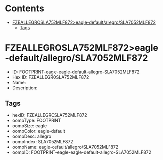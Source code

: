 



Contents
========

* [FZEALLEGROSLA752MLF872>eagle-default/allegro/SLA7052MLF872](#fzeallegrosla752mlf872eagle-defaultallegrosla7052mlf872)
	* [Tags](#tags)

# FZEALLEGROSLA752MLF872>eagle-default/allegro/SLA7052MLF872

- ID: FOOTPRINT-eagle-eagle-default-allegro-SLA7052MLF872
- Hex ID: FZEALLEGROSLA752MLF872
- Name: 
- Description: 

## Tags

- hexID: FZEALLEGROSLA752MLF872
- oompType: FOOTPRINT
- oompSize: eagle
- oompColor: eagle-default
- oompDesc: allegro
- oompIndex: SLA7052MLF872
- oompName: eagle-default/allegro/SLA7052MLF872
- oompID: FOOTPRINT-eagle-eagle-default-allegro-SLA7052MLF872

